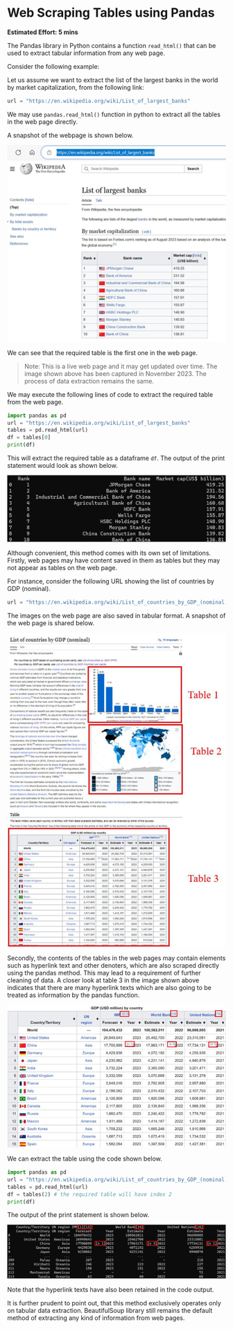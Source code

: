 # Web Scraping Tables using Pandas

**Estimated Effort: 5 mins**

The Pandas library in Python contains a function `read_html()` that can be used to extract tabular information from any web page.

Consider the following example:

Let us assume we want to extract the list of the largest banks in the world by market capitalization, from the following link:

```python
url = "https://en.wikipedia.org/wiki/List_of_largest_banks"
```

We may use `pandas.read_html()` function in python to extract all the tables in the web page directly.

A snapshot of the webpage is shown below.

![img](data/pic_mainly_for_md/pandas_wbs_1.png)

We can see that the required table is the first one in the web page.

> Note: This is a live web page and it may get updated over time. The image shown above has been captured in November 2023. The process of data extraction remains the same.

We may execute the following lines of code to extract the required table from the web page.

```python
import pandas as pd
url = "https://en.wikipedia.org/wiki/List_of_largest_banks"
tables = pd.read_html(url)
df = tables[0]
print(df)
```

This will extract the required table as a dataframe `df`. The output of the print statement would look as shown below.

![img](data/pic_mainly_for_md/pandas_wbs_2.png)

Although convenient, this method comes with its own set of limitations.
Firstly, web pages may have content saved in them as tables but they may not appear as tables on the web page.

For instance, consider the following URL showing the list of countries by GDP (nominal).

```python
url = "https://en.wikipedia.org/wiki/List_of_countries_by_GDP_(nominal)"
```

The images on the web page are also saved in tabular format. A snapshot of the web page is shared below.

![img](data/pic_mainly_for_md/pandas_wbs_3.png)

Secondly, the contents of the tables in the web pages may contain elements such as hyperlink text and other denoters, which are also scraped directly using the pandas method. This may lead to a requirement of further cleaning of data.
A closer look at table 3 in the image shown above indicates that there are many hyperlink texts which are also going to be treated as information by the pandas function.

![img](data/pic_mainly_for_md/pandas_wbs_4.png)

We can extract the table using the code shown below.

```python
import pandas as pd
url = "https://en.wikipedia.org/wiki/List_of_countries_by_GDP_(nominal)"
tables = pd.read_html(url)
df = tables(2) # the required table will have index 2
print(df)
```

The output of the print statement is shown below.

![img](data/pic_mainly_for_md/pandas_wbs_5.png)

Note that the hyperlink texts have also been retained in the code output.

It is further prudent to point out, that this method exclusively operates only on tabular data extraction. BeautifulSoup library still remains the default method of extracting any kind of information from web pages.